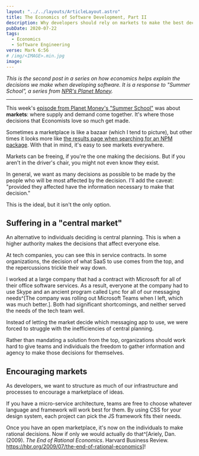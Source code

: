 ```yaml
---
layout: "../../layouts/ArticleLayout.astro"
title: The Economics of Software Development, Part II
description: Why developers should rely on markets to make the best decisions for their product
pubDate: 2020-07-22
tags:
  - Economics
  - Software Engineering
verse: Mark 6:56
# /img/<IMAGE>.min.jpg
image:
---
```


_This is the second post in a series on how economics helps explain the decisions we make when developing software. It is a response to "Summer School", a series from [NPR's Planet Money](https://www.npr.org/sections/money/)._

---

This week's [episode from Planet Money's "Summer School"](https://www.npr.org/2020/07/15/891488686/summer-school-2-markets-pickles) was about **markets**: where supply and demand come together. It's where those decisions that Economists love so much get made.

Sometimes a marketplace is like a bazaar (which I tend to picture), but other times it looks more like [the results page when searching for an NPM package](https://www.npmjs.com/search?q=capitalize). With that in mind, it's easy to see markets everywhere.

Markets can be freeing, if you're the one making the decisions. But if you aren't in the driver's chair, you might not even know they exist.

In general, we want as many decisions as possible to be made by the people who will be most affected by the decision. I'll add the caveat: "provided they affected have the information necessary to make that decision."

This is the ideal, but it isn't the only option.

## Suffering in a "central market"

An alternative to individuals deciding is central planning. This is when a higher authority makes the decisions that affect everyone else.

At tech companies, you can see this in service contracts. In some organizations, the decision of what SaaS to use comes from the top, and the repercussions trickle their way down.

I worked at a large company that had a contract with Microsoft for all of their office software services. As a result, everyone at the company had to use Skype and an ancient program called Lync for all of our messaging needs^[The company was rolling out Microsoft Teams when I left, which was much better.]. Both had significant shortcomings, and neither served the needs of the tech team well.

Instead of letting the market decide which messaging app to use, we were forced to struggle with the inefficiencies of central planning.

Rather than mandating a solution from the top, organizations should work hard to give teams and individuals the freedom to gather information and agency to make those decisions for themselves.

## Encouraging markets

As developers, we want to structure as much of our infrastructure and processes to encourage a marketplace of ideas.

If you have a micro-service architecture, teams are free to choose whatever language and framework will work best for them. By using CSS for your design system, each project can pick the JS framework fits their needs.

Once you have an open marketplace, it's now on the individuals to make rational decisions. Now if only we would actually do that^[Ariely, Dan. (2009). _The End of Rational Economics_. Harvard Business Review. https://hbr.org/2009/07/the-end-of-rational-economics]!

